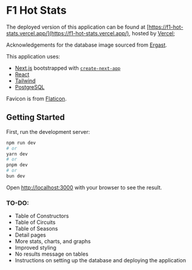 # F1 Hot Stats

The deployed version of this application can be found at [https://f1-hot-stats.vercel.app/](https://f1-hot-stats.vercel.app/), hosted by [Vercel](https://vercel.com);

Acknowledgements for the database image sourced from [Ergast](http://ergast.com/mrd/db/).

This application uses:

* [Next.js](https://nextjs.org/) bootstrapped with [`create-next-app`](https://github.com/vercel/next.js/tree/canary/packages/create-next-app)
* [React](https://react.dev/)
* [Tailwind](https://tailwindcss.com/)
* [PostgreSQL](https://www.postgresql.org/)

Favicon is from [Flaticon](https://www.flaticon.com).

## Getting Started

First, run the development server:

```bash
npm run dev
# or
yarn dev
# or
pnpm dev
# or
bun dev
```

Open [http://localhost:3000](http://localhost:3000) with your browser to see the result.

### TO-DO:

* Table of Constructors
* Table of Circuits
* Table of Seasons
* Detail pages
* More stats, charts, and graphs
* Improved styling
* No results message on tables
* Instructions on setting up the database and deploying the application